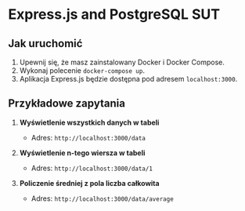 # Express.js and PostgreSQL SUT

## Jak uruchomić

1. Upewnij się, że masz zainstalowany Docker i Docker Compose.
2. Wykonaj polecenie `docker-compose up`.
3. Aplikacja Express.js będzie dostępna pod adresem `localhost:3000`.

## Przykładowe zapytania

1. **Wyświetlenie wszystkich danych w tabeli**
    - Adres: `http://localhost:3000/data`

2. **Wyświetlenie n-tego wiersza w tabeli**
    - Adres: `http://localhost:3000/data/1`

3. **Policzenie średniej z pola liczba całkowita**
    - Adres: `http://localhost:3000/data/average`
